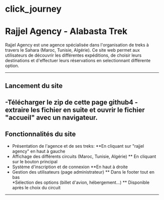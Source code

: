 # click_journey
#  Rajjel Agency - Alabasta Trek

Rajjel Agency est une agence spécialisée dans l'organisation de treks à travers le Sahara (Maroc, Tunisie, Algérie). Ce site web permet aux utilisateurs de découvrir les différentes expéditions, de choisir leurs destinations et d'effectuer leurs réservations en selectionnant différente option.

---

## Lancement du site
-Télécharger le zip de cette page github4
-extraire les fichier en suite et ouvrir le fichier "accueil" avec un navigateur.
---

##  Fonctionnalités du site

*  Présentation de l'agence et de ses treks:
    **En cliquant sur "rajjel agency" en haut à gauche  
* Affichage des différents circuits (Maroc, Tunisie, Algérie)
   ** En cliquant sur le bouton principal  
* Système d'inscription et de connexion
    **En haut à droite 
* Gestion des utilisateurs (page administrateur)
   ** Dans le footer tout en bas  
 *Sélection des options (billet d'avion, hébergement...)
   ** Disponible après le choix du circuit   

---

